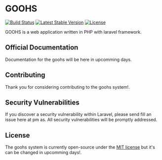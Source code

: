 # GOOHS

[![Build Status](https://travis-ci.org/laravel/framework.svg)](https://travis-ci.org/laravel/framework)
[![Latest Stable Version](https://poser.pugx.org/laravel/framework/v/stable.svg)](https://packagist.org/packages/laravel/framework)
[![License](https://poser.pugx.org/laravel/framework/license.svg)](https://packagist.org/packages/laravel/framework)

GOOHS is a web application  written in PHP with laravel framework.

## Official Documentation

Documentation for the goohs will be here in upcomming days.

## Contributing

Thank you for considering contributing to the goohs system!.

## Security Vulnerabilities

If you discover a security vulnerability within Laravel, please send fill an issue here at pm as. All security vulnerabilities will be promptly addressed.

## License

The goohs system is currently  open-source  under the [MIT license](http://opensource.org/licenses/MIT) but it's can be changed in upcomming days!.
